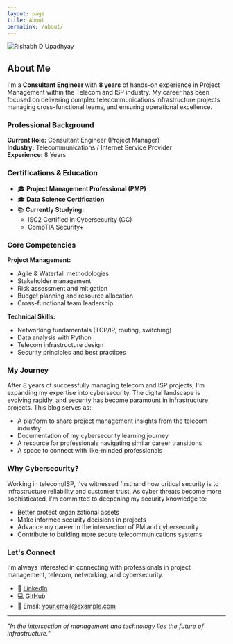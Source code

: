```yaml
---
layout: page
title: About
permalink: /about/
---
```

![Rishabh D Upadhyay](/avatar12.jpg)

## About Me

I'm a **Consultant Engineer** with **8 years** of hands-on experience in Project Management within the Telecom and ISP industry. My career has been focused on delivering complex telecommunications infrastructure projects, managing cross-functional teams, and ensuring operational excellence.

### Professional Background

**Current Role:** Consultant Engineer (Project Manager)  
**Industry:** Telecommunications / Internet Service Provider  
**Experience:** 8 Years

### Certifications & Education

- 🎓 **Project Management Professional (PMP)**
- 🎓 **Data Science Certification**
- 📚 **Currently Studying:**
  - ISC2 Certified in Cybersecurity (CC)
  - CompTIA Security+

### Core Competencies

**Project Management:**
- Agile & Waterfall methodologies
- Stakeholder management
- Risk assessment and mitigation
- Budget planning and resource allocation
- Cross-functional team leadership

**Technical Skills:**
- Networking fundamentals (TCP/IP, routing, switching)
- Data analysis with Python
- Telecom infrastructure design
- Security principles and best practices

### My Journey

After 8 years of successfully managing telecom and ISP projects, I'm expanding my expertise into cybersecurity. The digital landscape is evolving rapidly, and security has become paramount in infrastructure projects. This blog serves as:

- A platform to share project management insights from the telecom industry
- Documentation of my cybersecurity learning journey
- A resource for professionals navigating similar career transitions
- A space to connect with like-minded professionals

### Why Cybersecurity?

Working in telecom/ISP, I've witnessed firsthand how critical security is to infrastructure reliability and customer trust. As cyber threats become more sophisticated, I'm committed to deepening my security knowledge to:

- Better protect organizational assets
- Make informed security decisions in projects
- Advance my career in the intersection of PM and cybersecurity
- Contribute to building more secure telecommunications systems

### Let's Connect

I'm always interested in connecting with professionals in project management, telecom, networking, and cybersecurity.

- 💼 [LinkedIn](https://linkedin.com/in/rdupadhyay)
- 💻 [GitHub](https://github.com/RdUyay)
- 📧 Email: your.email@example.com

---

*"In the intersection of management and technology lies the future of infrastructure."*
